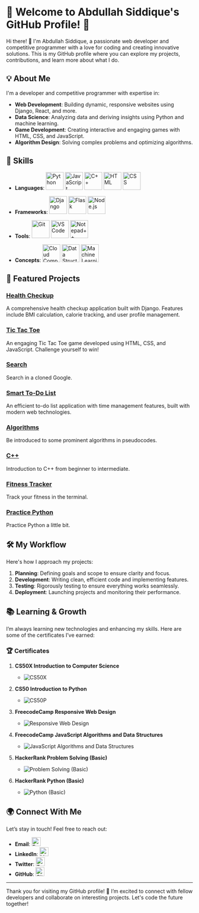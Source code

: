 # 🌟 Welcome to Abdullah Siddique's GitHub Profile! 🌟

Hi there! 👋 I'm Abdullah Siddique, a passionate web developer and competitive programmer with a love for coding and creating innovative solutions. This is my GitHub profile where you can explore my projects, contributions, and learn more about what I do.

## 💡 About Me

I'm a developer and competitive programmer with expertise in:

- **Web Development**: Building dynamic, responsive websites using Django, React, and more.
- **Data Science**: Analyzing data and deriving insights using Python and machine learning.
- **Game Development**: Creating interactive and engaging games with HTML, CSS, and JavaScript.
- **Algorithm Design**: Solving complex problems and optimizing algorithms.

## 🔧 Skills

- **Languages**:
  <a href="#" title="Python"><img src="https://img.icons8.com/color/48/000000/python.png" alt="Python" style="width: 48px; height: 48px;"/></a>
  <a href="#" title="JavaScript"><img src="https://img.icons8.com/color/48/000000/javascript.png" alt="JavaScript" style="width: 48px; height: 48px;"/></a>
  <a href="#" title="C++"><img src="https://img.icons8.com/color/48/000000/c-plus-plus.png" alt="C++" style="width: 48px; height: 48px;"/></a>
  <a href="#" title="HTML"><img src="https://img.icons8.com/color/48/000000/html-5.png" alt="HTML" style="width: 48px; height: 48px;"/></a>
  <a href="#" title="CSS"><img src="https://img.icons8.com/color/48/000000/css3.png" alt="CSS" style="width: 48px; height: 48px;"/></a>

- **Frameworks**:
  <a href="#" title="Django"><img src="https://img.icons8.com/ios-filled/50/000000/django.png" alt="Django" style="width: 48px; height: 48px;"/></a>
  <a href="#" title="Flask"><img src="https://img.icons8.com/ios-filled/50/000000/flask.png" alt="Flask" style="width: 48px; height: 48px;"/></a>
  <a href="#" title="Node.js"><img src="https://img.icons8.com/color/48/000000/nodejs.png" alt="Node.js" style="width: 48px; height: 48px;"/></a>

- **Tools**:
  <a href="#" title="Git"><img src="https://img.icons8.com/ios-filled/50/000000/git.png" alt="Git" style="width: 48px; height: 48px;"/></a>
  <a href="#" title="VS Code"><img src="https://encrypted-tbn0.gstatic.com/images?q=tbn:ANd9GcTnoirCtiJhhN8Tvo0FJRRd4CInsOXkRX9EbA&s" alt="VS Code" style="width: 48px; height: 48px;"/></a>
  <a href="#" title="Notepad++"><img src="https://img.icons8.com/ios-filled/50/000000/notepad.png" alt="Notepad++" style="width: 48px; height: 48px;"/></a>

- **Concepts**:
  <a href="#" title="Cloud Computing"><img src="https://img.icons8.com/ios-filled/50/000000/cloud.png" alt="Cloud Computing" style="width: 48px; height: 48px;"/></a>
  <a href="#" title="Data Structures and Algorithms"><img src="https://img.icons8.com/ios-filled/50/000000/data-configuration.png" alt="Data Structures and Algorithms" style="width: 48px; height: 48px;"/></a>
  <a href="#" title="Machine Learning"><img src="https://img.icons8.com/ios-filled/50/000000/artificial-intelligence.png" alt="Machine Learning" style="width: 48px; height: 48px;"/></a>


## 🚀 Featured Projects

### [**Health Checkup**](https://abdullah-siddique.github.io/Alt/)
A comprehensive health checkup application built with Django. Features include BMI calculation, calorie tracking, and user profile management.

### [**Tic Tac Toe**](https://abdullah-siddique.github.io/tictactoe/)
An engaging Tic Tac Toe game developed using HTML, CSS, and JavaScript. Challenge yourself to win!

### [**Search**](https://abdullah-siddique.github.io/Search/)
Search in a cloned Google.

### [**Smart To-Do List**](https://abdullah-siddique.github.io/todo/)
An efficient to-do list application with time management features, built with modern web technologies.

### [**Algorithms**](https://github.com/Abdullah-Siddique/Pseudocodes)
Be introduced to some prominent algorithms in pseudocodes.

### [**C++**](https://github.com/Abdullah-Siddique/C_Plus_Plus)
Introduction to C++ from beginner to intermediate.

### [**Fitness Tracker**](https://github.com/Abdullah-Siddique/FitnessTracker)
Track your fitness in the terminal.

### [**Practice Python**](https://github.com/Abdullah-Siddique/Python)
Practice Python a little bit.

## 🛠️ My Workflow

Here's how I approach my projects:

1. **Planning**: Defining goals and scope to ensure clarity and focus.
2. **Development**: Writing clean, efficient code and implementing features.
3. **Testing**: Rigorously testing to ensure everything works seamlessly.
4. **Deployment**: Launching projects and monitoring their performance.

## 📚 Learning & Growth

I’m always learning new technologies and enhancing my skills. Here are some of the certificates I’ve earned:

### 🏆 Certificates

1. **CS50X Introduction to Computer Science**
   - ![CS50X](https://i.ibb.co/9c0Pp8z/CS50x.jpg)
   

2. **CS50 Introduction to Python**
   - ![CS50P](https://i.ibb.co/BfMV76q/CS50P.png)
   

3. **FreecodeCamp Responsive Web Design**
   - ![Responsive Web Design](https://i.ibb.co/q9rvCbV/Responsive-Web-Design.png)
   

4. **FreecodeCamp JavaScript Algorithms and Data Structures**
   - ![JavaScript Algorithms and Data Structures](https://i.ibb.co/HN75bZC/Javascript-Algorithm.png)
   

5. **HackerRank Problem Solving (Basic)**
   - ![Problem Solving (Basic)](https://i.ibb.co/X8drdgq/456256585-378742858435185-5037122444859474653-n.png)
   

6. **HackerRank Python (Basic)**
   - ![Python (Basic)](https://i.ibb.co/M1x7nYm/457645826-523531896717399-2730785214774458873-n.png)
   

## 🌍 Connect With Me

Let’s stay in touch! Feel free to reach out:

- **Email**: <a href="mailto:siddiqueabdullah581@gmail.com"><img src="https://img.icons8.com/ios-filled/50/000000/guest-male.png" alt="Email" style="width: 24px; height: 24px;"/></a>
- **LinkedIn**: <a href="https://www.linkedin.com/in/abdullah-siddique-633bbb249/"><img src="https://img.icons8.com/ios-filled/50/000000/linkedin.png" alt="LinkedIn" style="width: 24px; height: 24px;"/></a>
- **Twitter**: <a href="https://x.com/s2009_abdullah"><img src="https://img.icons8.com/ios-filled/50/000000/twitter.png" alt="Twitter" style="width: 24px; height: 24px;"/></a>
- **GitHub**: <a href="https://github.com/Abdullah-Siddique"><img src="https://img.icons8.com/ios-filled/50/000000/github.png" alt="GitHub" style="width: 24px; height: 24px;"/></a>

---

Thank you for visiting my GitHub profile! 🚀 I’m excited to connect with fellow developers and collaborate on interesting projects. Let's code the future together!
